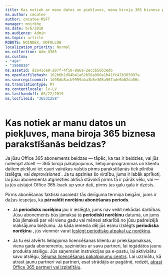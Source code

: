 ```yaml
---
title: Kas notiek ar manu datos un piekļuves, mana biroja 365 biznesa parakstīšanās beidzas?
ms.author: cmcatee
author: cmcatee-MSFT
manager: mnirkhe
ms.date: 6/6/2018
ms.audience: Admin
ms.topic: article
ROBOTS: NOINDEX, NOFOLLOW
localization_priority: Normal
ms.collection: Adm_O365
ms.custom:
- "484"
- "1500030"
ms.assetid: d2a41ce0-207f-4f50-8a6a-2ec5b56b3ed6
ms.openlocfilehash: 162b6b1d84b41a62b56a800a1b41fc47b305097a
ms.sourcegitcommit: 1d98db8acb9959aba3b5e308a567ade6b62da56c
ms.translationtype: MT
ms.contentlocale: lv-LV
ms.lasthandoff: 08/22/2019
ms.locfileid: "36531258"
---
```

# <a name="what-happens-to-my-data-and-access-when-my-office-365-for-business-subscription-ends"></a>Kas notiek ar manu datos un piekļuves, mana biroja 365 biznesa parakstīšanās beidzas?

Ja jūsu Office 365 abonements beidzas — tāpēc, ka tas ir beidzies, vai jūs nolemjat atcelt — 365 biroja pakalpojumus, lietojumprogrammas un klientu datiem piekļuvi iet cauri vairākas valstis pirms parakstīšanās tiek pilnībā izslēgta, vai *deprovisioned*  . Ja tu apzinies šo virzību, jums ir labāk aprīkoti, lai jūsu abonementa atgriezties aktīvā stāvoklī pirms tā ir pārāk vēlu, vai — ja jūs atstājot Office 365-back up your dati, pirms tas galu galā ir dzēsts.
  
Pirms abonēšanas faktiski sasniedz tās derīguma termiņa beigām, jums ir dažas iespējas, kā **pārvaldīt norēķinu abonēšanas periods**.
  
- Ja **periodisks norēķinu** jau ir ieslēgta, jums nav veikt nekādas darbības. Jūsu abonements būs jāmaksā tā **periodiski norēķinu** datumā, un jums būs jāmaksā par vēl vienu gadu vai mēnesi atkarībā no jūsu pašreizējā maksājumu biežumu. Ja kāda iemesla dēļ jūs esmu izslēgts **periodiska norēķinu** , jūs vienmēr varat [Ieslēgt periodisko atpakaļ uz norēķinu](https://docs.microsoft.com/office365/admin/subscriptions-and-billing/renew-your-subscription#turn-recurring-billing-off-or-on).

- Ja tu esi atvērts lielapjoma licencēšanas klientu ar priekšapmaksas, viena gada abonementu, sazinieties ar savu partneri, lai iegādātos jaunu produkta atslēgu. Jūs saņemsiet instrukcijas pa e-pastu, lai aktivizētu savu atslēgu, [Sējuma licencēšanas pakalpojumu centrs](https://go.microsoft.com/fwlink/p/?LinkID=282016). Lai uzzinātu, kā atrast jaunu partneri vai partneri, esat strādājis ar pagātnē, redzēt, [atrast Office 365 partneri vai izplatītāju](https://docs.microsoft.com/office365/admin/manage/find-your-partner-or-reseller).